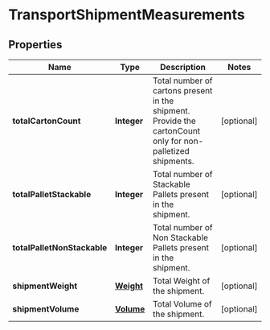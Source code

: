 
# TransportShipmentMeasurements

## Properties
Name | Type | Description | Notes
------------ | ------------- | ------------- | -------------
**totalCartonCount** | **Integer** | Total number of cartons present in the shipment. Provide the cartonCount only for non-palletized shipments. |  [optional]
**totalPalletStackable** | **Integer** | Total number of Stackable Pallets present in the shipment. |  [optional]
**totalPalletNonStackable** | **Integer** | Total number of Non Stackable Pallets present in the shipment. |  [optional]
**shipmentWeight** | [**Weight**](Weight.md) | Total Weight of the shipment. |  [optional]
**shipmentVolume** | [**Volume**](Volume.md) | Total Volume of the shipment. |  [optional]



